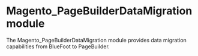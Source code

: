 # Magento_PageBuilderDataMigration module

The Magento_PageBuilderDataMigration module provides data migration capabilities from BlueFoot to PageBuilder.